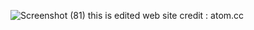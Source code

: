 ![Screenshot (81)](https://github.com/akashsuu/atom/assets/94668360/a86222a4-c2d3-49a7-96e0-5748a0777f87)
this is edited web site
credit : atom.cc
